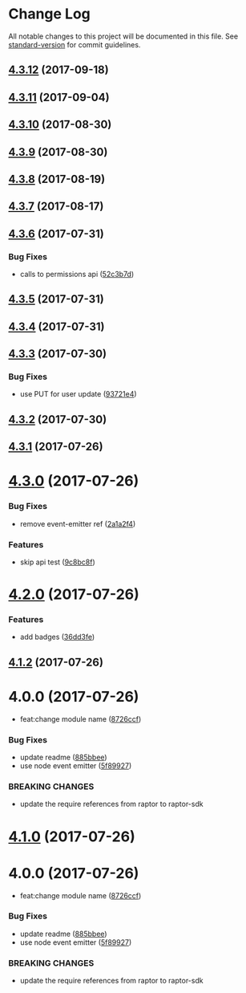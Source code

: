 # Change Log

All notable changes to this project will be documented in this file. See [standard-version](https://github.com/conventional-changelog/standard-version) for commit guidelines.

<a name="4.3.12"></a>
## [4.3.12](https://github.com/raptorbox/raptorjs/compare/v4.3.11...v4.3.12) (2017-09-18)



<a name="4.3.11"></a>
## [4.3.11](https://github.com/raptorbox/raptorjs/compare/v4.3.10...v4.3.11) (2017-09-04)



<a name="4.3.10"></a>
## [4.3.10](https://github.com/raptorbox/raptorjs/compare/v4.3.9...v4.3.10) (2017-08-30)



<a name="4.3.9"></a>
## [4.3.9](https://github.com/raptorbox/raptorjs/compare/v4.3.8...v4.3.9) (2017-08-30)



<a name="4.3.8"></a>
## [4.3.8](https://github.com/raptorbox/raptorjs/compare/v4.3.7...v4.3.8) (2017-08-19)



<a name="4.3.7"></a>
## [4.3.7](https://github.com/raptorbox/raptorjs/compare/v4.3.6...v4.3.7) (2017-08-17)



<a name="4.3.6"></a>
## [4.3.6](https://github.com/raptorbox/raptorjs/compare/v4.3.5...v4.3.6) (2017-07-31)


### Bug Fixes

* calls to permissions api ([52c3b7d](https://github.com/raptorbox/raptorjs/commit/52c3b7d))



<a name="4.3.5"></a>
## [4.3.5](https://github.com/raptorbox/raptorjs/compare/v4.3.4...v4.3.5) (2017-07-31)



<a name="4.3.4"></a>
## [4.3.4](https://github.com/raptorbox/raptorjs/compare/v4.3.3...v4.3.4) (2017-07-31)



<a name="4.3.3"></a>
## [4.3.3](https://github.com/raptorbox/raptorjs/compare/v4.3.2...v4.3.3) (2017-07-30)


### Bug Fixes

* use PUT for user update ([93721e4](https://github.com/raptorbox/raptorjs/commit/93721e4))



<a name="4.3.2"></a>
## [4.3.2](https://github.com/raptorbox/raptorjs/compare/v4.3.1...v4.3.2) (2017-07-30)



<a name="4.3.1"></a>
## [4.3.1](https://github.com/raptorbox/raptorjs/compare/v4.3.0...v4.3.1) (2017-07-26)



<a name="4.3.0"></a>
# [4.3.0](https://github.com/raptorbox/raptorjs/compare/v4.2.0...v4.3.0) (2017-07-26)


### Bug Fixes

* remove event-emitter ref ([2a1a2f4](https://github.com/raptorbox/raptorjs/commit/2a1a2f4))


### Features

* skip api test ([9c8bc8f](https://github.com/raptorbox/raptorjs/commit/9c8bc8f))



<a name="4.2.0"></a>
# [4.2.0](https://github.com/raptorbox/raptorjs/compare/v4.1.2...v4.2.0) (2017-07-26)


### Features

* add badges ([36dd3fe](https://github.com/raptorbox/raptorjs/commit/36dd3fe))



<a name="4.1.2"></a>
## [4.1.2](https://github.com/raptorbox/raptorjs/compare/v4.1.0...v4.1.2) (2017-07-26)



<a name="4.0.0"></a>
# 4.0.0 (2017-07-26)


* feat:change module name ([8726ccf](https://github.com/raptorbox/raptorjs/commit/8726ccf))


### Bug Fixes

* update readme ([885bbee](https://github.com/raptorbox/raptorjs/commit/885bbee))
* use node event emitter ([5f89927](https://github.com/raptorbox/raptorjs/commit/5f89927))


### BREAKING CHANGES

* update the require references from raptor to raptor-sdk



<a name="4.1.0"></a>
# [4.1.0](https://github.com/raptorbox/raptorjs/compare/v4.0.0...v4.1.0) (2017-07-26)



<a name="4.0.0"></a>
# 4.0.0 (2017-07-26)


* feat:change module name ([8726ccf](https://github.com/raptorbox/raptorjs/commit/8726ccf))


### Bug Fixes

* update readme ([885bbee](https://github.com/raptorbox/raptorjs/commit/885bbee))
* use node event emitter ([5f89927](https://github.com/raptorbox/raptorjs/commit/5f89927))


### BREAKING CHANGES

* update the require references from raptor to raptor-sdk
